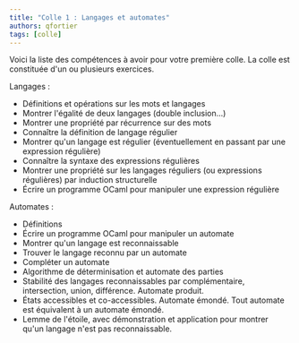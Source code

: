 ```yaml
---
title: "Colle 1 : Langages et automates"
authors: qfortier
tags: [colle]
---
```


Voici la liste des compétences à avoir pour votre première colle. La colle est constituée d'un ou plusieurs exercices.

Langages :
- Définitions et opérations sur les mots et langages
- Montrer l'égalité de deux langages (double inclusion...)
- Montrer une propriété par récurrence sur des mots
- Connaître la définition de langage régulier
- Montrer qu'un langage est régulier (éventuellement en passant par une expression régulière)
- Connaître la syntaxe des expressions régulières
- Montrer une propriété sur les langages réguliers (ou expressions régulières) par induction structurelle
- Écrire un programme OCaml pour manipuler une expression régulière

Automates :
- Définitions
- Écrire un programme OCaml pour manipuler un automate
- Montrer qu'un langage est reconnaissable
- Trouver le langage reconnu par un automate
- Compléter un automate
- Algorithme de déterminisation et automate des parties
- Stabilité des langages reconnaissables par complémentaire, intersection, union, différence. Automate produit.
- États accessibles et co-accessibles. Automate émondé. Tout automate est équivalent à un automate émondé.
- Lemme de l'étoile, avec démonstration et application pour montrer qu'un langage n'est pas reconnaissable.
